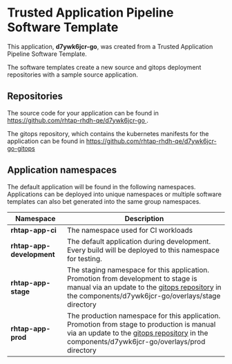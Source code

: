 # Trusted Application Pipeline Software Template

This application, **d7ywk6jcr-go**, was created from a Trusted Application Pipeline Software Template.

The software templates create a new source and gitops deployment repositories with a sample source application. 

## Repositories

The source code for your application can be found in [https://github.com/rhtap-rhdh-qe/d7ywk6jcr-go ](https://github.com/rhtap-rhdh-qe/d7ywk6jcr-go ).
 
The gitops repository, which contains the kubernetes manifests for the application can be found in 
[https://github.com/rhtap-rhdh-qe/d7ywk6jcr-go-gitops ](https://github.com/rhtap-rhdh-qe/d7ywk6jcr-go-gitops ) 

## Application namespaces 

The default application will be found in the following namespaces. Applications can be deployed into unique namespaces or multiple software templates can also bet generated into the same group namespaces.  

|  Namespace   |  Description   |  
| -------- | -------- |
| **rhtap-app-ci** | The namespace used for CI workloads |
| **rhtap-app-development** | The default application during development. Every build will be deployed to this namespace for testing. |
| **rhtap-app-stage** | The staging namespace for this application. Promotion from development to stage is manual via an update to the [gitops repository](https://github.com/rhtap-rhdh-qe/d7ywk6jcr-go-gitops ) in the components/d7ywk6jcr-go/overlays/stage directory |
| **rhtap-app-prod** | The production namespace for this application. Promotion from stage to production is manual via an update to the [gitops repository](https://github.com/rhtap-rhdh-qe/d7ywk6jcr-go-gitops ) in the components/d7ywk6jcr-go/overlays/prod directory |